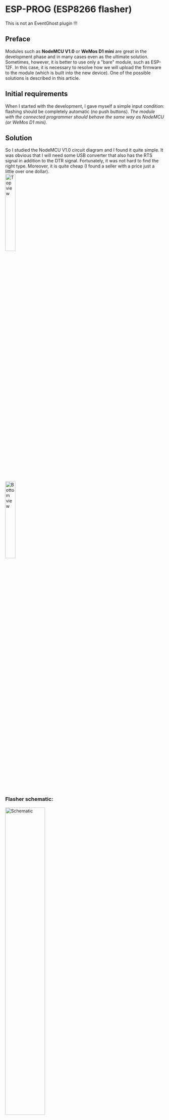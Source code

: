 # ESP-PROG  (ESP8266 flasher)
This is not an EventGhost plugin !!!

## Preface
Modules such as **NodeMCU V1.0** or **WeMos D1 mini** are great in the development phase and in many cases even as the ultimate solution. Sometimes, however, it is better to use only a "bare" module, such as ESP-12F.
In this case, it is necessary to resolve how we will upload the firmware to the module (which is built into the new device). One of the possible solutions is described in this article.

## Initial requirements
When I started with the development, I gave myself a simple input condition: flashing should be completely automatic (no push buttons). *The module with the connected programmer should behave the same way as NodeMCU (or WeMos D1 mini).*

## Solution
So I studied the NodeMCU V1.0 circuit diagram and I found it quite simple. It was obvious that I will need some USB converter that also has the RTS signal in addition to the DTR signal. Fortunately, it was not hard to find the right type. Moreover, it is quite cheap (I found a seller with a price just a little over one dollar).  
<img src="https://github.com/Pako2/EventGhostPlugins/raw/master/ESP-PROG/Images/CP2102-top.jpg" alt="Top view" width="25%">  
<img src="https://github.com/Pako2/EventGhostPlugins/raw/master/ESP-PROG/Images/CP2102-bottom.jpg" alt="Bottom view" width="25%">

### Flasher schematic:
<img src="https://github.com/Pako2/EventGhostPlugins/raw/master/ESP-PROG/Eagle/esp-prog-SMD-SCH.png" alt="Schematic" width="50%">

### Test version:
<img src="https://github.com/Pako2/EventGhostPlugins/raw/master/ESP-PROG/Images/test.jpg" alt="Test" width="50%">

### Final version with USB converter:
<img src="https://github.com/Pako2/EventGhostPlugins/raw/master/ESP-PROG/Images/flasher.jpg" alt="Flasher" width="50%">

## Conclusion
The finished programmer works as expected.  
In the Arduino environment, choose the **NodeMCU 1.0 (ESP-12E Module)** board.  
The programmer works reliably even at the highest speed (**921600**) !  
The target plate must be equipped with a corresponding five-pin connector (see the [ESP-SOCKET](https://github.com/Pako2/EventGhostPlugins/tree/master/ESP-SOCKET) project for example).
